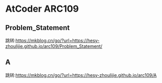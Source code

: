 # AtCoder ARC109
## Problem_Statement
跳转:https://mkblog.cn/go/?url=https://hesy-zhoulijie.github.io/arc109/Problem_Statement/

## A
跳转:https://mkblog.cn/go/?url=https://hesy-zhoulijie.github.io/arc109/A

[//]:https://mkblog.cn/go/?url=https://www.deepin.org/